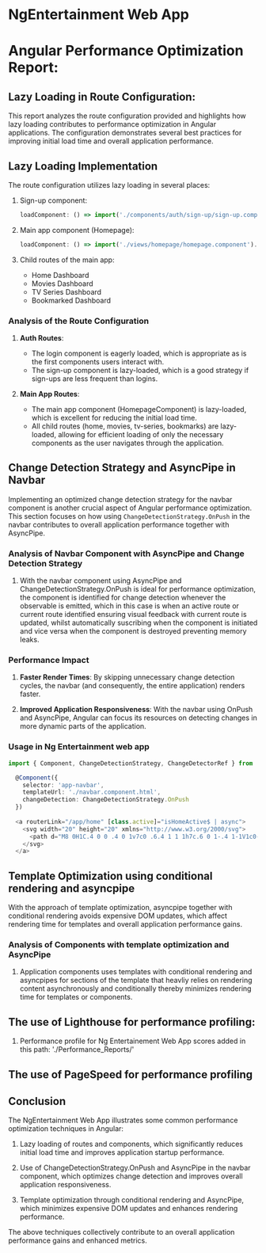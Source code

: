 # NgEntertainment Web App

# Angular Performance Optimization Report:

##  Lazy Loading in Route Configuration:
This report analyzes the route configuration provided and highlights how lazy loading contributes to performance optimization in Angular applications. The configuration demonstrates several best practices for improving initial load time and overall application performance.

## Lazy Loading Implementation
The route configuration utilizes lazy loading in several places:

1. Sign-up component:
   ```typescript
   loadComponent: () => import('./components/auth/sign-up/sign-up.component').then(mod => mod.SignUpComponent)
   ```

2. Main app component (Homepage):
   ```typescript
   loadComponent: () => import('./views/homepage/homepage.component').then(mod => mod.HomepageComponent)
   ```

3. Child routes of the main app:
   - Home Dashboard
   - Movies Dashboard
   - TV Series Dashboard
   - Bookmarked Dashboard

### Analysis of the Route Configuration

1. **Auth Routes**: 
   - The login component is eagerly loaded, which is appropriate as is the first components users interact with.
   - The sign-up component is lazy-loaded, which is a good strategy if sign-ups are less frequent than logins.

2. **Main App Routes**:
   - The main app component (HomepageComponent) is lazy-loaded, which is excellent for reducing the initial load time.
   - All child routes (home, movies, tv-series, bookmarks) are lazy-loaded, allowing for efficient loading of only the necessary components as the user navigates through the application.

## Change Detection Strategy and AsyncPipe in Navbar

Implementing an optimized change detection strategy for the navbar component is another crucial aspect of Angular performance optimization. This section focuses on how using `ChangeDetectionStrategy.OnPush` in the navbar contributes to overall application performance together with AsyncPipe.

### Analysis of Navbar Component with AsyncPipe and Change Detection Strategy

1. With the navbar component using AsyncPipe and ChangeDetectionStrategy.OnPush is ideal for performance optimization, the component is identified for change detection whenever the observable is emitted, which in this case is when an active route or current route identified ensuring visual feedback with current route is updated, whilst automatically suscribing when the component is initiated and vice versa when the component is destroyed preventing memory leaks.

### Performance Impact

1. **Faster Render Times**: By skipping unnecessary change detection cycles, the navbar (and consequently, the entire application) renders faster.

2. **Improved Application Responsiveness**: With the navbar using OnPush and AsyncPipe, Angular can focus its resources on detecting changes in more dynamic parts of the application.


### Usage in Ng Entertainment web app

```typescript
import { Component, ChangeDetectionStrategy, ChangeDetectorRef } from '@angular/core';

  @Component({
    selector: 'app-navbar',
    templateUrl: './navbar.component.html',
    changeDetection: ChangeDetectionStrategy.OnPush
  })
  
  <a routerLink="/app/home" [class.active]="isHomeActive$ | async">
    <svg width="20" height="20" xmlns="http://www.w3.org/2000/svg">
      <path d="M8 0H1C.4 0 0 .4 0 1v7c0 .6.4 1 1 1h7c.6 0 1-.4 1-1V1c0-.6-.4-1-1-1Zm0 11H1c-.6 0-1 .4-1 1v7c0 .6.4 1 1 1h7c.6 0 1-.4 1-1v-7c0-.6-.4-1-1-1ZM19 0h-7c-.6 0-1 .4-1 1v7c0 .6.4 1 1 1h7c.6 0 1-.4 1-1V1c0-.6-.4-1-1-1Zm0 11h-7c-.6 0-1 .4-1 1v7c0 .6.4 1 1 1h7c.6 0 1-.4 1-1v-7c0-.6-.4-1-1-1Z" fill="#5A698F"/>
    </svg>
  </a>

```

## Template Optimization using conditional rendering and asyncpipe

With the approach of template optimization, asyncpipe together with conditional rendering avoids expensive DOM updates, which affect rendering time for templates and overall application performance gains.

### Analysis of Components with template optimization and AsyncPipe

1. Application components uses templates with conditional rendering and asyncpipes for sections of the template that heavliy relies on rendering content asynchronously and conditionally thereby minimizes rendering time for templates or components.

## The use of Lighthouse for performance profiling:

1. Performance profile for Ng Entertainement Web App scores added in this path:
  './Performance_Reports/'

## The use of PageSpeed for performance profiling




## Conclusion
The NgEntertainment Web App illustrates some common performance optimization techniques in Angular:

1. Lazy loading of routes and components, which significantly reduces initial load time and improves application startup performance.
   
2. Use of ChangeDetectionStrategy.OnPush and AsyncPipe in the navbar component, which optimizes change detection and improves overall application responsiveness.
  
3. Template optimization through conditional rendering and AsyncPipe, which minimizes expensive DOM updates and enhances rendering performance.

The above techniques collectively contribute to an overall application performance gains and enhanced metrics.

